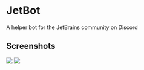 # JetBot
A helper bot for the JetBrains community on Discord

## Screenshots
![](https://github.com/user-attachments/assets/f718b3f7-bf4b-46f6-bf91-3fb617753094)
![](https://github.com/user-attachments/assets/4e6c6ad9-1472-43b8-b78d-a272d599445a)
